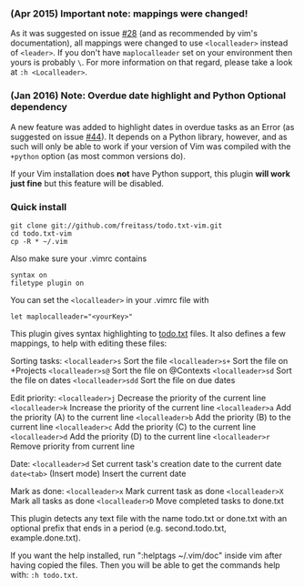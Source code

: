### (Apr 2015) Important note: mappings were changed!

As it was suggested on issue [#28](https://github.com/freitass/todo.txt-vim/issues/28) (and as recommended by vim's documentation), all mappings were changed to use `<localleader>` instead of `<leader>`. If you don't have `maplocalleader` set on your environment then yours is probably `\`. For more information on that regard, please take a look at `:h <Localleader>`.

### (Jan 2016) Note: Overdue date highlight and Python Optional dependency

A new feature was added to highlight dates in overdue tasks as an Error (as suggested on issue [#44](https://github.com/freitass/todo.txt-vim/issues/44)). It depends on a Python library, however, and as such will only be able to work if your version of Vim was compiled with the `+python` option (as most common versions do).

If your Vim installation does **not** have Python support, this plugin **will work just fine** but this feature will be disabled.

### Quick install

    git clone git://github.com/freitass/todo.txt-vim.git
    cd todo.txt-vim
    cp -R * ~/.vim

Also make sure your .vimrc contains

    syntax on
    filetype plugin on

You can set the `<localleader>` in your .vimrc file with

    let maplocalleader="<yourKey>"

This plugin gives syntax highlighting to [todo.txt](http://todotxt.com/) files. It also defines a few mappings, to help with editing these files:

Sorting tasks:
`<localleader>s`   Sort the file
`<localleader>s+`  Sort the file on +Projects
`<localleader>s@`  Sort the file on @Contexts
`<localleader>sd`  Sort the file on dates
`<localleader>sdd`  Sort the file on due dates

Edit priority:
`<localleader>j`   Decrease the priority of the current line
`<localleader>k`   Increase the priority of the current line
`<localleader>a`   Add the priority (A) to the current line
`<localleader>b`   Add the priority (B) to the current line
`<localleader>c`   Add the priority (C) to the current line
`<localleader>d`   Add the priority (D) to the current line
`<localleader>r`   Remove priority from current line

Date:
`<localleader>d`   Set current task's creation date to the current date
`date<tab>`        (Insert mode) Insert the current date

Mark as done:
`<localleader>x`   Mark current task as done
`<localleader>X`   Mark all tasks as done
`<localleader>D`   Move completed tasks to done.txt

This plugin detects any text file with the name todo.txt or done.txt with an optional prefix that ends in a period (e.g. second.todo.txt, example.done.txt).

If you want the help installed, run ":helptags ~/.vim/doc" inside vim after having copied the files.
Then you will be able to get the commands help with: `:h todo.txt`.
